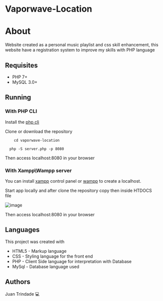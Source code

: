 # Vaporwave-Location


# About
Website created as a personal music playlist and css skill enhancement, this website have a registration system to improve my skills with PHP language

## Requisites

- PHP 7+
- MySQL 3.0+

## Running

### With PHP CLI

Install the [php cli](https://www.php.net/manual/en/install)

Clone or download the repository
``` npm
    cd vaporwave-location
```
```
  php -S server.php -p 8080
```

Then access localhost:8080 in your browser

### With Xampp\Wampp server

You can install [xampp](https://www.apachefriends.org/pt_br/index.html) control panel or [wampp](https://www.wampserver.com/en/) to create a localhost.

Start app locally and after clone the repository copy then inside HTDOCS file

![image](https://user-images.githubusercontent.com/50644857/180243751-d52b61ea-9d66-4d22-a43e-2fb560411619.png)

Then access localhost:8080 in your browser

## Languages
This project was created with 
- HTML5 - Markup language
- CSS - Styling language for the front end
- PHP - Client Side language for interpretation with Database
- MySql - Database language used




## Authors
Juan Trindade :computer:
